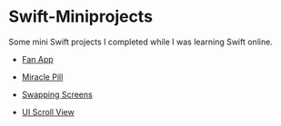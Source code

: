 # Swift-Miniprojects

Some mini Swift projects I completed while I was learning Swift online.

+ [Fan App](https://github.com/Yiyun-Liang/Swift-Miniprojects/tree/master/FanApp)

+ [Miracle Pill](https://github.com/Yiyun-Liang/Swift-Miniprojects/tree/master/MiraclePill)

+ [Swapping Screens](https://github.com/Yiyun-Liang/Swift-Miniprojects/tree/master/SwappingScreens)

+ [UI Scroll View](https://github.com/Yiyun-Liang/Swift-Miniprojects/tree/master/UIScrollView)
